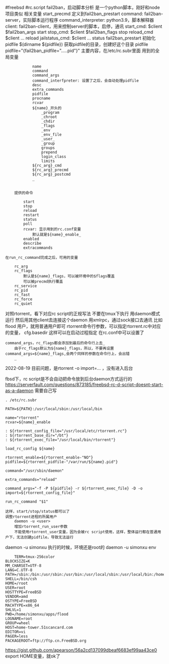 #freebsd #rc.script
fail2ban，启动脚本分析
	是一个python脚本，刚好和node项目类似
	相关变量
		start_precmd
			定义到fail2ban_prestart
		command: fail2ban-server，实际脚本运行程序
		command_interpreter: python3.9，脚本解释器
		client: fail2ban-client，用来控制server的脚本，启停，通讯
		start_cmd: 
			$client $fail2ban_args start
		stop_cmd:
			$client $fail2ban_flags stop
		reload_cmd
			$client ... reload
		jailstatus_cmd:
			$client ... status
		fail2ban_prestart
			初始化pidfile
			$(dirname ${pidfile})
			获取pidfile的目录，创建好这个目录
		pidfile
			pidfile="{fail2ban_pidfile=".....pid"}"
	主要内容，在/etc/rc.subr里面
		用到的全局变量
```
			name
			command
			command_args
			command_interfpreter: 设置了之后，会自动处理pidfile
			desc
			extra_commands
			pidfile
			procname
			rcvar
			${name}_开头的
				_program
				_chroot
				_chdir
				_flags
				_env
				_env_file
				_user_
				_group
				groups
				prepend
				login_class
				limits
			${rc_arg}_cmd
			${rc_arg}_precmd
			${rc_arg}_postcmd
			_
			
```

		提供的命令
```
		start
		stop
		reload
		restart
		status
		poll
		rcvar: 显示用到的rc.conf变量
			默认就是${name}_enable_
		enabled
		describe
		extracommands
```

	在run_rc_command完成之后，可用的变量
	
```
	rc_arg
	rc_flags
		默认是${name}_flags，可以被环境中的$flags覆盖
		可以被precmd执行覆盖
	rc_service
	rc_pid
	rc_fast
	rc_force
	rc_quiet
```


对照rtorrent，看下对应rc script的正规写法
	不要在tmux下执行
	用daemon模式运行
	然后用其他client去连接这个daemon
	用xmlrpc，通过sock接口去通讯
		比如flood
	用户，就用普通用户即可
	rtorrent命令行参数，可以指定rtorrent.rc中对应的变量，
		cfg.basedir
			这样可以在启动过程指定
			在rc.conf中可以设置了
		
	command_args，rc_flags都会添加到最后的命令行上去_
		由于rc_flags默认为${name}_flags，所以，不要再设置command_args=${name}_flags,会两个同样的参数在命令行上，会出错
		_

2022-08-19
	目前问题，是rtorrent -o import=... ，没有进入后台

fbsd下，rc script是不会自动把命令放到后台daemon方式运行的
	https://serverfault.com/questions/873185/freebsd-rc-d-script-doesnt-start-as-a-daemon
	需要自己写

	
```
. /etc/rc.subr

PATH=${PATH}:/usr/local/sbin:/usr/local/bin

name="rtorrent"
rcvar=${name}_enable

: ${rtorrent_config_file="/usr/local/etc/rtorrent.rc"}
: ${rtorrent_base_dir="/bt"}
: ${rtorrent_exec_file="/usr/local/bin/rtorrent"}

load_rc_config ${name}

rtorrent_enable=${rtorrent_enable-"NO"}
pidfile=${rtorrent_pidfile-"/var/run/${name}.pid"}

command="/usr/sbin/daemon"

extra_commands="reload"

command_args="-f -P ${pidfile} -r ${rtorrent_exec_file} -D -o import=${rtorrent_config_file}"

run_rc_command "$1"
```


	这样，start/stop/status都可以了
	调整rtorrent进程的所属用户
		daemon -u <user>
		增加rtorrent_run_user参数
		不能使用rtorrent_user变量，因为会被rc script使用，这样，整体运行都在普通用户下，无法创建pidfile，导致无法运行

daemon -u simonxu
	执行的时候，环境还是root的
	daemon -u simonxu env
	
```
	TERM=tmux-256color
BLOCKSIZE=K
MM_CHARSET=UTF-8
LANG=C.UTF-8
PATH=/sbin:/bin:/usr/sbin:/usr/bin:/usr/local/sbin:/usr/local/bin:/home/simonxu/bin
SHELL=/bin/csh
HOME=/root
USER=root
HOSTTYPE=FreeBSD
VENDOR=amd
OSTYPE=FreeBSD
MACHTYPE=x86_64
SHLVL=1
PWD=/home/simonxu/apps/flood
LOGNAME=root
GROUP=wheel
HOST=home-tower.51scancard.com
EDITOR=vi
PAGER=less
PACKAGEROOT=ftp://ftp.cn.FreeBSD.org
```

https://gist.github.com/apearson/56a2cd137099dbeaf6683ef99aa43ce0
	export HOME变量，就ok了
	